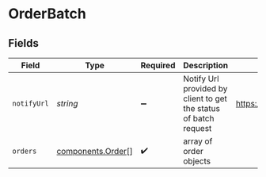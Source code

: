 # OrderBatch


## Fields

| Field                                                            | Type                                                             | Required                                                         | Description                                                      | Example                                                          |
| ---------------------------------------------------------------- | ---------------------------------------------------------------- | ---------------------------------------------------------------- | ---------------------------------------------------------------- | ---------------------------------------------------------------- |
| `notifyUrl`                                                      | *string*                                                         | :heavy_minus_sign:                                               | Notify Url provided by client to get the status of batch request | https://en.wikipedia.org/wiki/Webhook                            |
| `orders`                                                         | [components.Order](../../models/components/order.md)[]           | :heavy_check_mark:                                               | array of order objects                                           |                                                                  |